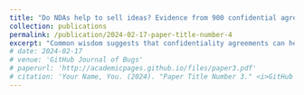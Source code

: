 ```yaml
---
title: "Do NDAs help to sell ideas? Evidence from 900 confidential agreements"
collection: publications
permalink: /publication/2024-02-17-paper-title-number-4
excerpt: "Common wisdom suggests that confidentiality agreements can help sellers to safely disclose their ideas to potential buyers. However, buyers could potentially refuse to sign a binding agreement prior to disclosure and be even more likely to walk away from the transaction. I test the role of confidentiality agreements in facilitating idea transactions using data from an online marketplace of digital startups. I find that confidentiality agreements allow sellers to share more information: sellers who require NDAs from potential bidders are 24% more likely to share their profit and loss statement relatively to sellers who don't. However, NDAs discourage bidder participation: requiring confidentiality agreements is associated with 29% fewer bids, making it 6% less likely that the venture will be sold. Overall, the results cast doubt on the effectiveness of NDAs in fostering idea markets."
# date: 2024-02-17
# venue: 'GitHub Journal of Bugs'
# paperurl: 'http://academicpages.github.io/files/paper3.pdf'
# citation: 'Your Name, You. (2024). "Paper Title Number 3." <i>GitHub Journal of Bugs</i>. 1(3).'
---
```

